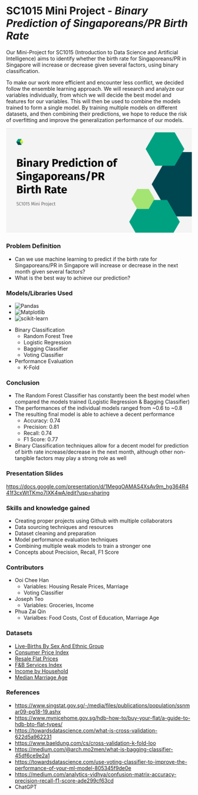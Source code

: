 # SC1015 Mini Project - _Binary Prediction of Singaporeans/PR Birth Rate_

Our Mini-Project for SC1015 (Introduction to Data Science and Artificial Intelligence) aims to identify whether the birth rate for Singaporeans/PR in Singapore will increase or decrease given several factors, using binary classification.

To make our work more efficient and encounter less conflict, we decided follow the ensemble learning approach. We will research and analyze our variables individually, from which we will decide the best model and features for our variables. This will then be used to combine the models trained to form a single model. By training multiple models on different datasets, and then combining their predictions, we hope to reduce the risk of overfitting and improve the generalization performance of our models. 

![image](Images/Project%20Title.png)

### Problem Definition

- Can we use machine learning to predict if the birth rate for Singaporeans/PR in Singapore will increase or decrease in the next month given several factors?
- What is the best way to achieve our prediction?

### Models/Libraries Used

* ![Pandas]
* ![Matplotlib]
* ![scikit-learn]
- Binary Classification
    - Random Forest Tree
    - Logistic Regression
    - Bagging Classifier
    - Voting Classifier
- Performance Evaluation
    - K-Fold

### Conclusion
- The Random Forest Classifier has constantly been the best model when compared the models trained (Logistic Regression & Bagging Classifier)
- The performances of the individual models ranged from ~0.6 to ~0.8
- The resulting final model is able to achieve a decent performance 
    - Accuracy: 0.74
    - Precision: 0.81
    - Recall: 0.74
    - F1 Score: 0.77
- Binary Classification techniques allow for a decent model for prediction of birth rate increase/decrease in the next month, although other non-tangible factors may play a strong role as well

### Presentation Slides
https://docs.google.com/presentation/d/1MegqOAMAS4XsAv9m_hg364R441f3cxWtTKmo7IXK4wA/edit?usp=sharing

### Skills and knowledge gained

- Creating proper projects using Github with multiple collaborators
- Data sourcing techniques and resources
- Dataset cleaning and preparation
- Model performance evaluation techniques
- Combining multiple weak models to train a stronger one
- Concepts about Precision, Recall, F1 Score

### Contributors

- Ooi Chee Han 
    - Variables: Housing Resale Prices, Marriage
    - Voting Classifier
- Joseph Teo 
    - Variables: Groceries, Income
- Phua Zai Qin 
    - Varialbes: Food Costs, Cost of Education, Marriage Age

### Datasets
- [Live-Births By Sex And Ethnic Group](https://tablebuilder.singstat.gov.sg/table/TS/M810051)
- [Consumer Price Index](https://tablebuilder.singstat.gov.sg/table/TS/M212882)
- [Resale Flat Prices](https://data.gov.sg/dataset/resale-flat-prices?resource_id=adbbddd3-30e2-445f-a123-29bee150a6fe)
- [F&B Services Index](https://tablebuilder.singstat.gov.sg/table/TS/M601661)
- [Income by Household](https://tablebuilder.singstat.gov.sg/table/CT/17797)
- [Median Marriage Age](https://tablebuilder.singstat.gov.sg/table/TS/M830182)

### References
- https://www.singstat.gov.sg/-/media/files/publications/population/ssnmar09-pg18-19.ashx
- https://www.mynicehome.gov.sg/hdb-how-to/buy-your-flat/a-guide-to-hdb-bto-flat-types/
- https://towardsdatascience.com/what-is-cross-validation-622d5a962231
- https://www.baeldung.com/cs/cross-validation-k-fold-loo
- https://medium.com/@arch.mo2men/what-is-bagging-classifier-45df6ce9e2a1
- https://towardsdatascience.com/use-voting-classifier-to-improve-the-performance-of-your-ml-model-805345f9de0e
- https://medium.com/analytics-vidhya/confusion-matrix-accuracy-precision-recall-f1-score-ade299cf63cd
- ChatGPT

[Pandas]: https://img.shields.io/badge/pandas-%23150458.svg?style=for-the-badge&logo=pandas&logoColor=white
[Matplotlib]: https://img.shields.io/badge/Matplotlib-%23ffffff.svg?style=for-the-badge&logo=Matplotlib&logoColor=black
[scikit-learn]: https://img.shields.io/badge/scikit--learn-%23F7931E.svg?style=for-the-badge&logo=scikit-learn&logoColor=white

